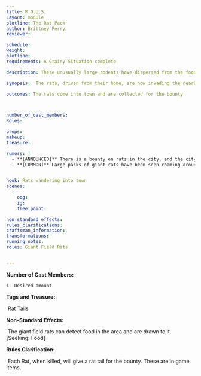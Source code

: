 ```yaml
---
title: R.O.U.S. 
Layout: module
plotline: The Rat Pack
author: Brittney Perry
reviewer: 

schedule:
weight: 
plotline: 
requirements: A Grainy Situation complete

description: These unusually large rodents have dispersed from the food stores, but now they are swarming the local area. These rats will show up wherever there is food. The tavern, cabins,everywhere.

synopsis:  The rats, driven from their home, are now invading the nearby city for food. Groups of rogue rats can be seen wandering the streets, and are proving dangerous to anyone that gets nearby. These rats have the ability to smell any food and will attack anyone or anything with food. 

outcomes: The rats come into town and are collected for the bounty



number_of_cast_members: 
Roles: 

props: 
makeup: 
treasure: 

rumors: |
  - **[ANNOUNCED]** There is a bounty on rats in the city, and the city will pay one silver for every  rat tail harvested.
  - **[COMMON]** Large packs of giant rats have been seen roaming around the city. They are drawn by garbage and decay, and are large enough colonies to cause a problem for lone or small groups of travelers.


hook: Rats wandering into town
scenes: 
  - 
    oog: 
    ig: 
    flee_point: 

non_standard_effects: 
rules_clarifications: 
craftsman_information: 
transformations: 
running_notes: 
roles: Giant Field Rats


---
```


**Number of Cast Members:**

 	1- Desired amount

**Tags and Treasure:** 

​	Rat Tails

**Non-Standard Effects:**

​	The giant field rats can detect food in the area and are drawn to it. [Seeking: Food]

**Rules Clarification:**

​	Each Rat, when killed, will give a rat tail for the bounty. These are in game items.

































































# 